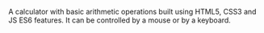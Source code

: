 A calculator with basic arithmetic operations built using HTML5, CSS3 and JS ES6 features. It can be controlled by a mouse or by a keyboard.
